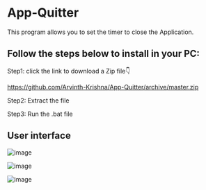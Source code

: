 # App-Quitter
This program allows you to set the timer to close the Application.

## Follow the steps below to install in your PC:
Step1: click the link to download a Zip file👇

https://github.com/Arvinth-Krishna/App-Quitter/archive/master.zip

Step2: Extract the file

Step3: Run the .bat file


## User interface

![image](https://user-images.githubusercontent.com/49812701/91399463-a5d3a380-e85b-11ea-8642-54a7afa1e7e0.png)


![image](https://user-images.githubusercontent.com/49812701/91399568-d287bb00-e85b-11ea-888f-8384e21a18a5.png)


![image](https://user-images.githubusercontent.com/49812701/91399705-17abed00-e85c-11ea-91cb-56eb594f9429.png)

